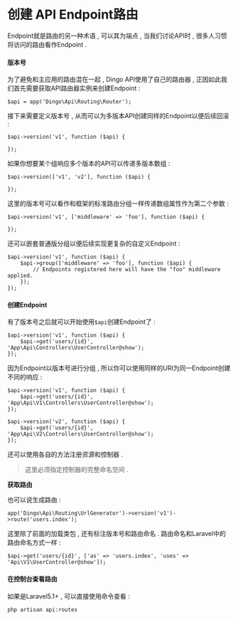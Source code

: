 # 创建 API Endpoint路由

Endpoint就是路由的另一种术语 , 可以其为端点 , 当我们讨论API时 , 很多人习惯将访问的路由看作Endpoint . 

#### 版本号

为了避免和主应用的路由混在一起 , Dingo API使用了自己的路由器 , 正因如此我们首先需要获取API路由器实例来创建Endpoint : 

```
$api = app('Dingo\Api\Routing\Router');
```

接下来需要定义版本号 , 从而可以为多版本API创建同样的Endpoint以便后续回滚 : 

```
$api->version('v1', function ($api) {

});
```

如果你想要某个组响应多个版本的API可以传递多版本数组 : 

```
$api->version(['v1', 'v2'], function ($api) {

});
```

这里的版本号可以看作和框架的标准路由分组一样传递数组属性作为第二个参数 : 

```
$api->version('v1', ['middleware' => 'foo'], function ($api) {

});
```

还可以嵌套普通版分组以便后续实现更复杂的自定义Endpoint : 

```
$api->version('v1', function ($api) {
    $api->group(['middleware' => 'foo'], function ($api) {
        // Endpoints registered here will have the "foo" middleware applied.
    });
});
```

#### **创建Endpoint**

有了版本号之后就可以开始使用`$api`创建Endpoint了 : 

```
$api->version('v1', function ($api) {
    $api->get('users/{id}', 'App\Api\Controllers\UserController@show');
});
```

因为Endpoint以版本号进行分组 , 所以你可以使用同样的URI为同一Endpoint创建不同的响应 : 

```
$api->version('v1', function ($api) {
    $api->get('users/{id}', 'App\Api\V1\Controllers\UserController@show');
});

$api->version('v2', function ($api) {
    $api->get('users/{id}', 'App\Api\V2\Controllers\UserController@show');
});
```

还可以使用各自的方法注册资源和控制器 . 

> 这里必须指定控制器的完整命名空间 .

**获取路由**

也可以说生成路由 : 

```
app('Dingo\Api\Routing\UrlGenerator')->version('v1')->route('users.index');
```

这里除了前面的加载类包 , 还有标注版本号和路由命名 . 路由命名和Laravel中的路由命名方式一样 : 

```
$api->get('users/{id}', ['as' => 'users.index', 'uses' => 'Api\V1\UserController@show']);
```

#### **在控制台查看路由**

如果是Laravel5.1+ , 可以直接使用命令查看 : 

```
php artisan api:routes
```



